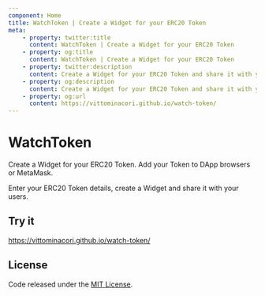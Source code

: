 ```yaml
---
component: Home
title: WatchToken | Create a Widget for your ERC20 Token
meta:
    - property: twitter:title 
      content: WatchToken | Create a Widget for your ERC20 Token
    - property: og:title
      content: WatchToken | Create a Widget for your ERC20 Token
    - property: twitter:description
      content: Create a Widget for your ERC20 Token and share it with your users. Add your Token to DApp browsers or MetaMask.
    - property: og:description
      content: Create a Widget for your ERC20 Token and share it with your users. Add your Token to DApp browsers or MetaMask.
    - property: og:url
      content: https://vittominacori.github.io/watch-token/
---
```


# WatchToken

Create a Widget for your ERC20 Token. Add your Token to DApp browsers or MetaMask.

Enter your ERC20 Token details, create a Widget and share it with your users.

## Try it

https://vittominacori.github.io/watch-token/

## License

Code released under the [MIT License](./LICENSE).
